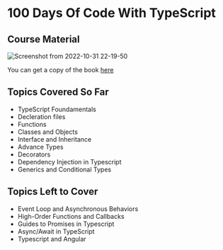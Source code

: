 # 100 Days Of Code With TypeScript

## Course Material
![Screenshot from 2022-10-31 22-19-50](https://user-images.githubusercontent.com/93985482/199113284-06ecefd5-3237-4b53-8237-bcc2dd673144.png)

You can get a copy of the book [here](https://www.packtpub.com/product/the-typescript-workshop/9781838828493)


## Topics Covered So Far
- TypeScript Foundamentals
- Decleration files
- Functions
- Classes and Objects
- Interface and Inheritance
- Advance Types
- Decorators
- Dependency Injection in Typescript
- Generics and Conditional Types

## Topics Left to Cover
- Event Loop and Asynchronous Behaviors
- High-Order Functions and Callbacks
- Guides to Promises in Typescript
- Async/Await in TypeScript
- Typescript and Angular



